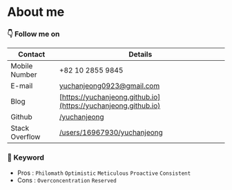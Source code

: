 # About me

### 👇 Follow me on

| Contact        | Details                                                                             |
| -------------- | ----------------------------------------------------------------------------------- |
| Mobile Number  | +82 10 2855 9845                                                                    |
| E-mail         | [yuchanjeong0923@gmail.com](mailto:yuchanjeong0923@gmail.com)                       |
| Blog           | [https://yuchanjeong.github.io](https://yuchanjeong.github.io)                      |
| Github         | [/yuchanjeong](https://github.com/yuchanjeong)                                      |
| Stack Overflow | [/users/16967930/yuchanjeong](https://stackoverflow.com/users/16967930/yuchanjeong) |

### 🔖 Keyword

- Pros : `Philomath` `Optimistic` `Meticulous` `Proactive` `Consistent`
- Cons : `Overconcentration` `Reserved`

